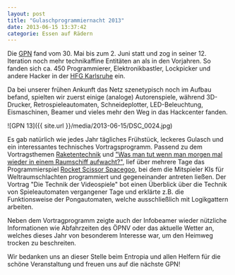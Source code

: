 ```yaml
---
layout: post
title: "Gulaschprogrammiernacht 2013"
date: 2013-06-15 13:37:42
categorie: Essen auf Rädern
---
```

Die [GPN](https://entropia.de/GPN13) fand vom 30. Mai bis zum 2. Juni statt und zog in seiner 12. Iteration noch mehr technikaffine Entitäten an als in den Vorjahren. So fanden sich ca. 450 Programmierer, Elektronikbastler, Lockpicker und andere Hacker in der [HFG Karlsruhe](http://www.hfg-karlsruhe.de) ein.

Da bei unserer frühen Ankunft das Netz szenetypisch noch im Aufbau befand, spielten wir zuerst einige (analoge) Autorenspiele, während 3D-Drucker, Retrospieleautomaten, Schneideplotter, LED-Beleuchtung, Eismaschinen, Beamer und vieles mehr den Weg in das Hackcenter fanden.

![GPN 13]({{ site.url }}/media/2013-06-15/DSC_0024.jpg)

Es gab natürlich wie jedes Jahr tägliches Frühstück, leckeres Gulasch und ein interessantes technisches Vortragsprogramm. Passend zu dem Vortragsthemen [Raketentechnik](https://entropia.de/GPN13:60_Jahre_Raketentechnik_mit_R-7_und_Союз_(Soyuz) ) und ["Was man tut wenn man morgen mal wieder in einem Raumschiff aufwacht?"](https://entropia.de/GPN13:Wie_fliegt_man_eigentlich_Raumschiffe%3F), lief über mehrere Tage das Programmierspiel [Rocket Scissor Spacegoo](https://entropia.de/GPN13:Rocket_Scissor_Spacegoo), bei dem die Mitspieler KIs für Weltraumschlachten programmiert und gegeneinander antreten ließen. Der Vortrag "Die Technik der Videospiele" bot einen Überblick über die Technik von Spieleautomaten vergangener Tage und erklärte z.B. die Funktionsweise der Pongautomaten, welche ausschließlich mit Logikgattern arbeiten.

Neben dem Vortragprogramm zeigte auch der Infobeamer wieder nützliche Informationen wie Abfahrzeiten des ÖPNV oder das aktuelle Wetter an, welches dieses Jahr von besonderem Interesse war, um den Heimweg trocken zu beschreiten.

Wir bedanken uns an dieser Stelle beim Entropia und allen Helfern für die schöne Veranstaltung und freuen uns auf die nächste GPN!
